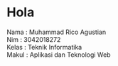 # Hola 
Nama  : Muhammad Rico Agustian
<br>Nim   : 3042018272
<br>Kelas : Teknik Informatika
<br>Makul : Aplikasi dan Teknologi Web